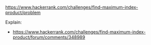 https://www.hackerrank.com/challenges/find-maximum-index-product/problem

Explain:
- https://www.hackerrank.com/challenges/find-maximum-index-product/forum/comments/348989
